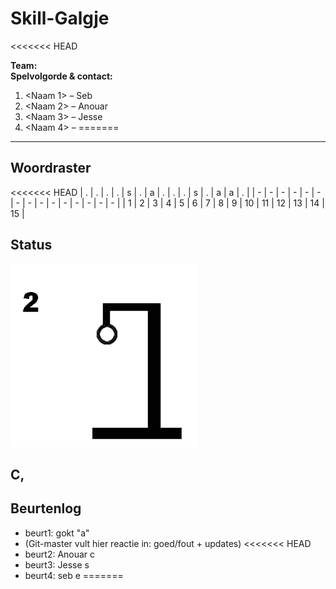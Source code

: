 # Skill-Galgje
<<<<<<< HEAD

**Team:** <Paart>  
**Spelvolgorde & contact:**
1. <Naam 1> – Seb
2. <Naam 2> – Anouar
3. <Naam 3> – Jesse
4. <Naam 4> – 
=======

---

## Woordraster
<!-- Pas het aantal kolommen aan aan de woordlengte -->
<<<<<<< HEAD
| . | . | . | . | s | . | a | . | . | . | s | . | a | a | . |
| - | - | - | - | - | - | - | - | - | - | - | - | - | - | - |
| 1 | 2 | 3 | 4 | 5 | 6 | 7 | 8 | 9 | 10 | 11 | 12 | 13 | 14 | 15 |

## Status
![status](images/2.png)

C,
---

## Beurtenlog
- beurt1: <seb> gokt "a"
- (Git-master vult hier reactie in: goed/fout + updates)
<<<<<<< HEAD
- beurt2: Anouar c
- beurt3: Jesse s
- beurt4: seb e
=======
